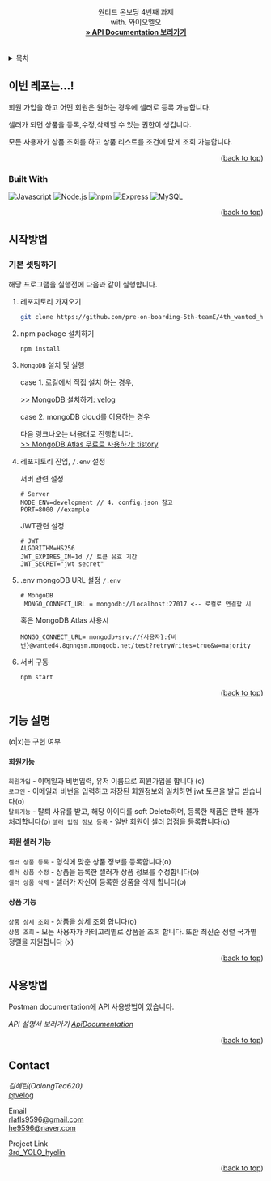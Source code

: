 <a name="readme-top"></a>

<!-- PROJECT LOGO -->
<br />
<div align="center">
  <a href="https://github.com/pre-on-boarding-5th-teamE/3rd_ThingsFlow_hyelin">
  </a>

<h3 align="center"></h3>

  <p align="center">
    </h4>원티드 온보딩 4번째 과제</h4></br>
    with. 와이오엘오
    <br />
    <a href="https://documenter.getpostman.com/view/17264763/2s8YeoNtLp"><strong> » API Documentation 보러가기</strong></a>
    <br />
    <br />
  </p>
</div>

<!-- TABLE OF CONTENTS -->
<details>
  <summary>목차</summary>
  <ol>
    <li>
      <a href="#about-the-project">이번 레포는...!</a>
      <ul>
        <li><a href="#built-with">Built With</a></li>
      </ul>
    </li>
    <li>
      <a href="#getting-started">시작방법</a>
      <ul>
        <li><a href="#prerequisites">기본 셋팅하기</a></li>
        <li><a href="#installation">기본 셋팅하기</a></li>
      </ul>
    </li>
    <li><a href="#roadmap">기능설명</a></li>
    <li><a href="#usage">사용방법</a></li>
    <li><a href="#contact">Contact</a></li>
  </ol>
</details>



<!-- ABOUT THE PROJECT -->
## 이번 레포는...!

회원 가입을 하고 어떤 회원은 원하는 경우에 셀러로 등록 가능합니다.      

셀러가 되면 상품을 등록,수정,삭제할 수 있는 권한이 생깁니다.    

모든 사용자가 상품 조회를 하고 상품 리스트를 조건에 맞게 조회 가능합니다.

<p align="right">(<a href="#readme-top">back to top</a>)</p>



### Built With

[![Javascript][Javascript]][javascript-url] 
[![Node.js][Node.js]][Node-url] 
[![npm][npm]][npm-url]
[![Express][Express]][Express-url] 
[![MySQL][MySQL]][MySQL-url] 


<!--링크 알아올 것-->
<p align="right">(<a href="#readme-top">back to top</a>)</p>

<!-- GETTING STARTED -->
## 시작방법
### 기본 셋팅하기
해당 프로그램을 실행전에 다음과 같이 실행합니다.    

1. 레포지토리 가져오기
   ```sh
   git clone https://github.com/pre-on-boarding-5th-teamE/4th_wanted_hyelin.git
   ```
2. npm package 설치하기
   ```sh
   npm install
   ```
3. `MongoDB` 설치 및 실행  
    
    case 1. 로컬에서 직접 설치 하는 경우,

    [>> MongoDB 설치하기: velog](https://velog.io/@seungsang00/Ubuntu-MongoDB-%EC%84%A4%EC%B9%98%ED%95%98%EA%B8%B0-Ubuntu-20.04)

    case 2. mongoDB cloud를 이용하는 경우
    
    다음 링크나오는 내용대로 진행합니다.    
    [>> MongoDB Atlas 무료로 사용하기: tistory](https://developer88.tistory.com/421)

4. 레포지토리 진입,  `/.env` 설정 
    
    서버 관련 설정
    ```
    # Server
    MODE_ENV=development // 4. config.json 참고
    PORT=8000 //example
    ```
    JWT관련 설정
    ```
    # JWT
    ALGORITHM=HS256
    JWT_EXPIRES_IN=1d // 토큰 유효 기간 
    JWT_SECRET="jwt secret"
    ```
5. .env mongoDB URL 설정 `/.env`
   
   ```
   # MongoDB
    MONGO_CONNECT_URL = mongodb://localhost:27017 <-- 로컬로 연결할 시
    ```
    혹은 MongoDB Atlas 사용시
    ```
    MONGO_CONNECT_URL= mongodb+srv://{사용자}:{비번}@wanted4.8gnngsm.mongodb.net/test?retryWrites=true&w=majority
   ```

6. 서버 구동
    ```sh
    npm start
    ```

<p align="right">(<a href="#readme-top">back to top</a>)</p>

## 기능 설명
(o|x)는 구현 여부
#### 회원기능    
`회원가입` -  이메일과 비번입력, 유저 이름으로 회원가입을 합니다 (o)    
`로그인` - 이메일과 비번을 입력하고 저장된 회원정보와 일치하면 jwt 토큰을 발급 받습니다(o)   
`탈퇴기능` - 탈퇴 사유를 받고, 해당 아이디를 soft Delete하며, 등록한 제품은 판매 불가 처리합니다(o)
`셀러 입점 정보 등록` - 일반 회원이 셀러 입점을 등록합니다(o)     

#### 회원 셀러 기능     
`셀러 상품 등록` - 형식에 맞춘 상품 정보를 등록합니다(o)   
`셀러 상품 수정` - 상품을 등록한 셀러가 상품 정보를 수정합니다(o)   
`셀러 상품 삭제` - 셀러가 자신이 등록한 상품을 삭제 합니다(o)   


#### 상품 기능   
`상품 상세 조회` - 상품을 상세 조회 합니다(o)   
`상품 조회` - 모든 사용자가 카테고리별로 상품을 조회 합니다. 또한 최신순 정렬 국가별 정렬을 지원합니다 (x)

<p align="right">(<a href="#readme-top">back to top</a>)</p>

<!-- USAGE EXAMPLES -->
## 사용방법

Postman documentation에  API 사용방법이 있습니다.

_API 설명서 보러가기 [ApiDocumentation](https://documenter.getpostman.com/view/17264763/2s8YeoNtLp)_



<p align="right">(<a href="#readme-top">back to top</a>)</p>

<!-- CONTACT -->
## Contact

*김혜린(OolongTea620)*     
[@velog](https://velog.io/@rlafls9596)     

Email   
rlafls9596@gmail.com        
he9596@naver.com

Project Link   
[3rd_YOLO_hyelin](https://github.com/OolongTea620/4th_YOLO_hyelin)

<p align="right">(<a href="#readme-top">back to top</a>)</p>


<!-- MARKDOWN LINKS & IMAGES -->
<!-- https://www.markdownguide.org/basic-syntax/#reference-style-links -->
[contributors-shield]: https://img.shields.io/github/contributors/github_username/repo_name.svg?style=for-the-badge
[contributors-url]: https://github.com/github_username/repo_name/graphs/contributors
[forks-shield]: https://img.shields.io/github/forks/github_username/repo_name.svg?style=for-the-badge
[forks-url]: https://github.com/github_username/repo_name/network/members
[stars-shield]: https://img.shields.io/github/stars/github_username/repo_name.svg?style=for-the-badge
[stars-url]: https://github.com/github_username/repo_name/stargazers
[issues-shield]: https://img.shields.io/github/issues/github_username/repo_name.svg?style=for-the-badge
[issues-url]: https://github.com/github_username/repo_name/issues
[license-shield]: https://img.shields.io/github/license/github_username/repo_name.svg?style=for-the-badge
[license-url]: https://github.com/github_username/repo_name/blob/master/LICENSE.txt
[linkedin-shield]: https://img.shields.io/badge/-LinkedIn-black.svg?style=for-the-badge&logo=linkedin&colorB=555
[linkedin-url]: https://linkedin.com/in/linkedin_username

[npm]: https://img.shields.io/badge/npm-CB3837?style=for-the-badge&logo=npm&logoColor=white
[npm-url]: https://www.npmjs.com/
[Node.js]: https://img.shields.io/badge/Node.js-339933?style=for-the-badge&logo=Node.js&logoColor=white
[Node-url]: https://nodejs.org/ko/
[Express]: https://img.shields.io/badge/Express-000000?style=for-the-badge&logo=Express&logoColor=white
[Express-url]: https://expressjs.com/
[MySQL]: https://img.shields.io/badge/MongoDB-47A248?style=for-the-badge&logo=MongoDB&logoColor=white
[MySQL-url]: https://www.mysql.com/
[Javascript]: https://img.shields.io/badge/Javascript-ffb13b?style=for-the-badge&logo=javascript&logoColor=white
[javascript-url]: https://www.javascript.com/
[Seqeulize]: https://img.shields.io/badge/Sequelize-2496ED?style=for-the-badge&logo=sequelize&logoColor=white
[Sequezlie-url]: https://sequelize.org/
